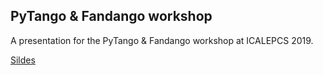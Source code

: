 ## PyTango & Fandango workshop

A presentation for the PyTango & Fandango workshop at ICALEPCS 2019.

[Sildes](http://ajoubertza.github.io/icalepcs-workshop)
